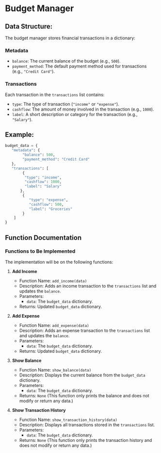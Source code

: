 # Budget Manager

## Data Structure:
The budget manager stores financial transactions in a dictionary:

### Metadata  
- `balance`: The current balance of the budget (e.g., `500`).  
- `payment_method`: The default payment method used for transactions (e.g., `"Credit Card"`).  

### Transactions  
Each transaction in the `transactions` list contains:  
- `type`: The type of transaction (`"income"` or `"expense"`).  
- `cashflow`: The amount of money involved in the transaction (e.g., `1000`).  
- `label`: A short description or category for the transaction (e.g., `"Salary"`).  

## Example:  
```python
budget_data = {
   "metadata": {
        "balance": 500,
        "payment_method": "Credit Card"
   },
   "transactions": [
        {
         "type": "income",
         "cashflow": 1000,
         "label": "Salary"
       },
        {
           "type": "expense",
           "cashflow": 500,
           "label": "Groceries"
        }
    ]
}
```


## Function Documentation

### Functions to Be Implemented

The implementation will be on the following functions:

1. **Add Income**
   - Function Name: `add_income(data)`
   - Description: Adds an income transaction to the `transactions` list and updates the `balance`.
   - Parameters:
     - `data`: The `budget_data` dictionary.
   - Returns: Updated `budget_data` dictionary.

2. **Add Expense**
   - Function Name: `add_expense(data)`
   - Description: Adds an expense transaction to the `transactions` list and updates the `balance`.
   - Parameters:
     - `data`: The `budget_data` dictionary.
   - Returns: Updated `budget_data` dictionary.

3. **Show Balance**
   - Function Name: `show_balance(data)`
   - Description: Displays the current balance from the `budget_data` dictionary.
   - Parameters:
     - `data`: The `budget_data` dictionary.
   - Returns: `None` (This function only prints the balance and does not modify or return any data.)

4. **Show Transaction History**
   - Function Name: `show_transaction_history(data)`
   - Description: Displays all transactions stored in the `transactions` list.
   - Parameters:
     - `data`: The `budget_data` dictionary.
   - Returns: `None` (This function only prints the transaction history and does not modify or return any data.)
     

















